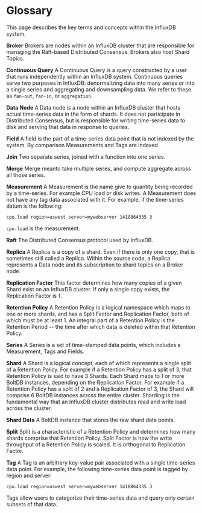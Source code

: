 # Glossary
This page describes the key terms and concepts within the InfluxDB system.

**Broker** Brokers are nodes within an InfluxDB cluster that are responsible for managing the Raft-based Distributed Consensus. Brokers also host Shard Topics.

**Continuous Query** A Continuous Query is a query constructed by a user that runs independently within an InfluxDB system. Continuous queries serve two purposes in InfluxDB: denormalizing data  into many series or into a single series and aggregating and  downsampling data. We refer to these as `fan-out`, `fan-in`, or `aggregation`.

**Data Node** A Data node is a node within an InfluxDB cluster that hosts actual time-series data in the form of shards. It does not participate in Distributed Consensus, but is responsible for  writing time-series data to disk and serving that data in response to queries.

**Field** A field is the part of a time-series data point that is not indexed by the system. By comparison Measurements and Tags are indexed.

**Join** Two separate series, joined with a function into one series.

**Merge** Merge meanto take multiple series, and compute aggregate across all those series.

**Measurement** A Measurement is the name give to quantity being recorded by a time-series. For example CPU load or disk writes. A Measurement does not have any tag data associated with it. For example, if the time-series datum is the following:

    cpu.load region=uswest server=mywebserver 1418864335 3

`cpu.load` is the measurement.

**Raft** The Distributed Consensus protocol used by InfluxDB.

**Replica** A Replica is a copy of a shard. Even if there is only one copy, that is sometimes still called a Replica. Within the source code, a Replica represents a Data node and its subscription to shard topics on a Broker node.

**Replication Factor** This factor determines how many copies of a given Shard exist on an InfluxDB cluster. If only a single copy exists, the Replication Factor is 1.

**Retention Policy** A Retention Policy is a logical namespace which maps to one or more  shards, and has a Split Factor and Replication Factor, both of which must be at least 1. An integral part of a Retention Policy is the Retention Period -- the time after which data is deleted within that Retention Policy.

**Series** A Series is a set of time-stamped data points, which includes a Measurement, Tags and Fields.

**Shard** A Shard is a logical concept, each of which represents a single split of a Retention Policy. For example if a Retention Policy has a split of 3, that Retention Policy is said to have 3 Shards. Each Shard maps to 1 or more BoltDB instances, depending on the Replication Factor. For example if a Retention Policy has a split of 2 and a Replication Factor of 3, the Shard will comprise 6 BoltDB instances across the entire cluster. Sharding is the fundamental way that an InfluxDB cluster distributes read and write load across the cluster.

**Shard Data** A BoltDB instance that stores the raw shard data points.

**Split** Split is a characteristic of a Retention Policy and determines how many shards comprise that Retention Policy. Split Factor is how the write throughput of a Retention Policy is scaled. It is orthogonal to Replication Factor.

**Tag** A Tag is an arbitrary key-value pair associated with a single time-series data point. For example, the following time-series data point is tagged by region and server:

    cpu.load region=uswest server=mywebserver 1418864335 3

Tags allow users to categorize their time-series data and query only certain subsets of that data.
